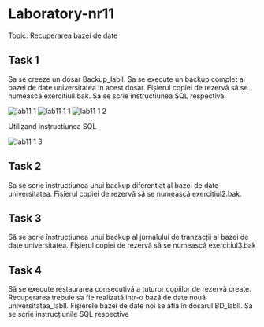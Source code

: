# Laboratory-nr11

Topic: Recuperarea bazei de date 

## Task 1
Sa se creeze un dosar Backup_labll. Sa se execute un backup complet al bazei de date
universitatea in acest dosar. Fișierul copiei de rezervă să se numească exercitiull.bak. Sa se
scrie instructiunea SQL respectiva.

![lab11 1](https://user-images.githubusercontent.com/43128425/49717226-01f92d00-fc5f-11e8-99bd-a375d6ca2e32.PNG)
![lab11 1 1](https://user-images.githubusercontent.com/43128425/49717227-01f92d00-fc5f-11e8-8720-e745c49e29a5.PNG)
![lab11 1 2](https://user-images.githubusercontent.com/43128425/49717231-04f41d80-fc5f-11e8-91bc-be52289af154.PNG)

Utilizand instructiunea SQL

![lab11 1 3](https://user-images.githubusercontent.com/43128425/49719322-8058cd80-fc65-11e8-812f-88ddb848b5e4.PNG)

## Task 2
Sa se scrie instructiunea unui backup diferentiat al bazei de date universitatea. Fișierul copiei
de rezervă să se numească exercitiul2.bak.

## Task 3
Să se scrie înstrucțiunea unui backup al jurnalului de tranzacții al bazei de date universitatea.
Fișierul copiei de rezervă să se numească exercitiul3.bak
## Task 4
Să se execute restaurarea consecutivă a tuturor copiilor de rezervă create. Recuperarea trebuie
sa fie realizată intr-o bază de date nouă universitatea_labll. Fișierele bazei de date noi se afla
în dosarul BD_labll. Sa se scrie instrucțiunile SQL respective
